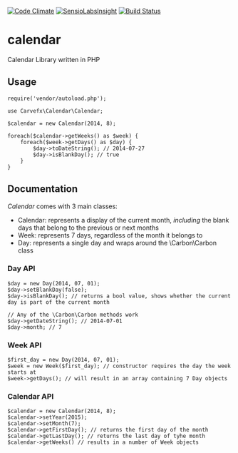 [![Code Climate](https://codeclimate.com/github/carvefx/calendar.png)](https://codeclimate.com/github/carvefx/calendar)
[![SensioLabsInsight](https://insight.sensiolabs.com/projects/21f07ee7-f608-4a31-ae0e-d214dd962e4a/mini.png)](https://insight.sensiolabs.com/projects/21f07ee7-f608-4a31-ae0e-d214dd962e4a)
[![Build Status](https://travis-ci.org/carvefx/calendar.svg?branch=master)](https://travis-ci.org/carvefx/calendar)

calendar
========

Calendar Library written in PHP

## Usage

```
require('vendor/autoload.php');

use Carvefx\Calendar\Calendar;

$calendar = new Calendar(2014, 8);

foreach($calendar->getWeeks() as $week) {
    foreach($week->getDays() as $day) {
        $day->toDateString(); // 2014-07-27
        $day->isBlankDay(); // true
    }
}
```

## Documentation

_Calendar_ comes with 3 main classes: 

* Calendar: represents a display of the current month, *including* the blank days that belong to the previous or next months
* Week: represents 7 days, regardless of the month it belongs to
* Day: represents a single day and wraps around the \Carbon\Carbon class

### Day API

```
$day = new Day(2014, 07, 01);
$day->setBlankDay(false);
$day->isBlankDay(); // returns a bool value, shows whether the current day is part of the current month

// Any of the \Carbon\Carbon methods work
$day->getDateString(); // 2014-07-01
$day->month; // 7
```

### Week API

```
$first_day = new Day(2014, 07, 01);
$week = new Week($first_day); // constructor requires the day the week starts at
$week->getDays(); // will result in an array containing 7 Day objects
```


### Calendar API

```
$calendar = new Calendar(2014, 8);
$calendar->setYear(2015);
$calendar->setMonth(7);
$calendar->getFirstDay(); // returns the first day of the month
$calendar->getLastDay(); // returns the last day of tyhe month
$calendar->getWeeks() // results in a number of Week objects
```
